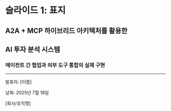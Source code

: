 # 슬라이드 1: 표지

## A2A + MCP 하이브리드 아키텍처를 활용한
## AI 투자 분석 시스템

### 에이전트 간 협업과 외부 도구 통합의 실제 구현

---

발표자: [이름]

날짜: 2025년 7월 18일

[회사/조직명]